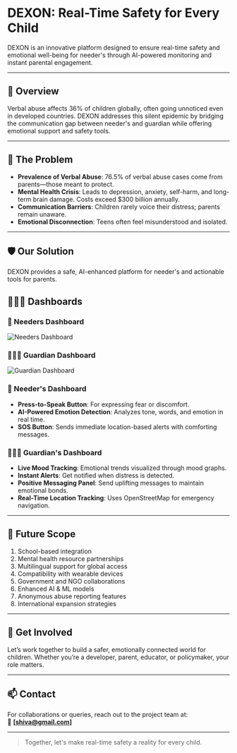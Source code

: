 # DEXON: Real-Time Safety for Every Child

DEXON is an innovative platform designed to ensure real-time safety and emotional well-being for needer's through AI-powered monitoring and instant parental engagement.

---

## 🌟 Overview

Verbal abuse affects 36% of children globally, often going unnoticed even in developed countries. DEXON addresses this silent epidemic by bridging the communication gap between needer's and guardian while offering emotional support and safety tools.

---

## 🚨 The Problem

- **Prevalence of Verbal Abuse**: 76.5% of verbal abuse cases come from parents—those meant to protect.
- **Mental Health Crisis**: Leads to depression, anxiety, self-harm, and long-term brain damage. Costs exceed $300 billion annually.
- **Communication Barriers**: Children rarely voice their distress; parents remain unaware.
- **Emotional Disconnection**: Teens often feel misunderstood and isolated.

---

## 🛡️ Our Solution

DEXON provides a safe, AI-enhanced platform for needer's and actionable tools for parents.

## 🧑‍🤝‍🧑 Dashboards

### 👧 Needers Dashboard

![Needers Dashboard](https://ibb.co/7xvC6Bxd)

### 👨‍👩‍👧 Guardian Dashboard

![Guardian Dashboard](https://ibb.co/p7BrZFx)


### 👧 Needer's Dashboard

- **Press-to-Speak Button**: For expressing fear or discomfort.
- **AI-Powered Emotion Detection**: Analyzes tone, words, and emotion in real time.
- **SOS Button**: Sends immediate location-based alerts with comforting messages.

### 👨‍👩‍👧 Guardian's Dashboard

- **Live Mood Tracking**: Emotional trends visualized through mood graphs.
- **Instant Alerts**: Get notified when distress is detected.
- **Positive Messaging Panel**: Send uplifting messages to maintain emotional bonds.
- **Real-Time Location Tracking**: Uses OpenStreetMap for emergency navigation.

---

## 🔭 Future Scope

1. School-based integration  
2. Mental health resource partnerships  
3. Multilingual support for global access  
4. Compatibility with wearable devices  
5. Government and NGO collaborations  
6. Enhanced AI & ML models  
7. Anonymous abuse reporting features  
8. International expansion strategies

---

## 💬 Get Involved

Let’s work together to build a safer, emotionally connected world for children. Whether you’re a developer, parent, educator, or policymaker, your role matters.

---

## 📫 Contact

For collaborations or queries, reach out to the project team at:  
📧 **[shiva@gmail.com]**

---

> Together, let's make real-time safety a reality for every child.
